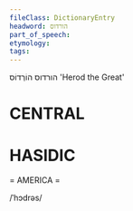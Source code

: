 ```yaml
---
fileClass: DictionaryEntry
headword: הורדוס
part_of_speech: 
etymology: 
tags: 
---
```

הורדוס
הוֹרְדוֹס
'Herod the Great'

CENTRAL
========

HASIDIC
=======
= AMERICA = 

/ˈhɔdrəs/